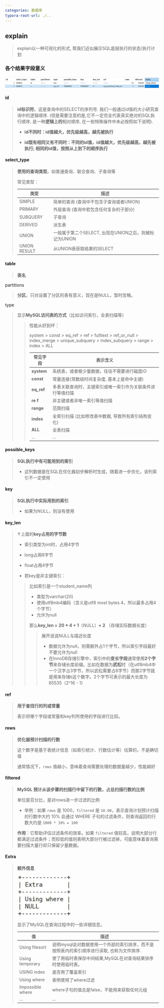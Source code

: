 ```yaml
---
categories: 数据库
typora-root-url: ./..
---
```

## explain

>  explain以一种可视化的形式, 帮我们近似展示SQL底层执行的状态/执行计划

### 各个结果字段意义

![image-20240904112606794](/res/img_sql2/explain_select.png)

#### id

> **id标识符**。这是查询中的SELECT的序列号. 我们一般通过id值的大小研究查询中的逻辑顺序.   (但是需要注意的是,它不一定完全代表真实绝对的SQL执行顺序, 是一种**逻辑上的**相对顺序, 在一些特殊操作中未必按照如下说明).
>
> - **id不同时：id值越大，优先级越高，越先被执行**
>
> - **id既有相同又有不同时：不同的id值，id值越大，优先级越高，越先被执行;  相同的id值，按照从上到下的顺序执行**

#### select_type

> **使用的查询类型**。如普通查询、联合查询、子查询等
>
> 常见类型：
>
> | **类型**     | **描述**                                                |
> | ------------ | ------------------------------------------------------- |
> | SIMPLE       | 简单的查询   (查询中不包含子查询或者UNION)              |
> | PRIMARY      | 外层查询 (查询中若包含任何复杂的子部分)                 |
> | SUBQUERY     | 子查询                                                  |
> | DERIVED      | 派生表                                                  |
> | UNION        | 一般属于第二个SELECT,  出现在UNION之后，则被标记为UNION |
> | UNION RESULT | 从UNION表获取结果的SELECT                               |

#### table

> **表名**

partitions

> **分区**。只对设置了分区的表有意义，现在是NULL，暂时忽略。

type

> 显示**MySQL访问表的方式**（比如访问索引，全表扫描等）
>
> > 性能从好到坏：
> >
> > system > const > eq_ref > ref > fulltext > ref_or_null > index_merge > unique_subquery > index_subquery > range > index > ALL 
> >
> > | 常见字段   | 表示含义                                                   |
> > | ---------- | ---------------------------------------------------------- |
> > | **system** | 系统表，或者极少量数据，往往不需要进行磁盘IO               |
> > | **const**  | 常量连接(常数级时间复杂度, 基本上是命中主键)               |
> > | **eq_ref** | 多表关联查询时，主键索引或唯一索引作为关联条件进行等值扫描 |
> > | **re f**   | 非主键或者非唯一索引等值扫描                               |
> > | **range**  | 范围扫描                                                   |
> > | **index**  | 全索引扫描 (比如修改表中数据, 导致所有索引结构变化)        |
> > | **ALL**    | 全表扫描                                                   |
> > | ...        | ...                                                        |

#### possible_keys

> **SQL执行中有可能用到的索引**
>
> - 这列数据是在SQL在优化器初步解析时生成，随着进一步优化，该列索引不一定使用

#### key

> **SQL执行中实际用到的索引**
>
> - 如果为NULL，则没有使用

#### key_len

> ↑上面的**key占用的字节数**
>
> - 索引类型为int时，占用4字节
>
> - long占用8字节
>
> - float占用4字节
>
> - 若key是非主键索引：
>
>  > 比如索引是一个student_name列
>  >
>  > - 类型为varchar(20)
>  > - 使用utf8mb4编码（含义是utf8 most bytes 4，所以最多占用4个字节）
>  > - 允许为null
>  >
>  > 那么**key_len =** **20 * 4 + 1**（NULL）**+ 2** （存储实际数据长度）
>   >
>   > > 展开说说NULL与描述长度
>   > >
>   > > - 数据允许为null，则需额外占1个字节，所以索引字段最好不要允许为null
>   > > - 在InnoDB存储引擎中，索引中的**变长字段**通常使用**2个字节**来存储长度前缀。比如在数据为**武松**时（在utf8mb4中一个汉字占3字节，所以武松需要占6字节）而那2字节就是用来存储`6`这个数字。2个字节可表示的最大长度为65535（2^16 - 1）

#### ref

> **用于查找行的列或常量**
>
> 表示将哪个字段或常量和key列所使用的字段进行比较。

#### rows

> **优化器预计扫描的行数** 
>
> 这个数字是基于表统计信息（如索引统计、行数估计等）估算的，不是确切值
>
> 通常情况下，`rows` 值越小，意味着查询需要处理的数据量越少，性能越好

#### filtered

> **MySQL 预计从该步骤的扫描行中留下的行数，占总扫描行数的比例**
>
> 单位是百分比，是对rows进一步过滤的比例
>
> - 举例：如果 `rows` 是 1000，`filtered` 是 `10.00`，表示查询计划预计扫描的行数中大约 10% 会通过 WHERE 子句的过滤条件，则查询返回的行数大约是 `1000 * 10% = 100`
>
> **作用**：它帮助评估过滤条件的效率。如果 `filtered` 值较高，说明大部分行都满足过滤条件；而较低的值则表明大部分行被过滤掉，可能意味着查询需要扫描大量行却只保留少量数据。

#### Extra

> **额外信息**
>
> ![image-20240905110216891](/res/img_sql2/extra.png)
>
> 显示了MySQL在查询过程中的一些详细信息。
>
> | **值**           | **描述**                                                     |
> | ---------------- | ------------------------------------------------------------ |
> | Using filesort   | 说明mysql会对数据使用一个外部的索引排序，而不是按照表内的索引顺序进行读取, 也称为文件排序. |
> | Using temporary  | 使了用临时表保存中间结果,MySQL在对查询结果排序时使用临时表。 |
> | USING index      | 是否用了覆盖索引                                             |
> | Using where      | 表明使用了where过滤                                          |
> | Impossible where | where子句的值总是false，不能用来获取任何元组                 |
> | ...              | ...                                                          |
